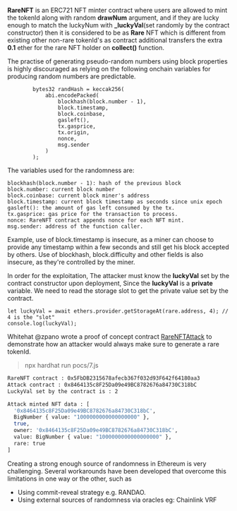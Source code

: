 **RareNFT** is an ERC721 NFT minter contract where users are allowed to mint the tokenId along with random **drawNum** argument, and if they are lucky enough to match the luckyNum with **_luckyVal**(set randomly by the contract constructor) then it is considered to be as **Rare** NFT which is different from existing other non-rare tokenId's as contract additional transfers the extra **0.1** ether for the rare NFT holder on **collect()** function.

The practise of generating pseudo-random numbers using block properties is highly discouraged as relying on the following onchain variables for producing random numbers are predictable.

```solidity
        bytes32 randHash = keccak256(
            abi.encodePacked(
                blockhash(block.number - 1),
                block.timestamp,
                block.coinbase,
                gasleft(),
                tx.gasprice,
                tx.origin,
                nonce,
                msg.sender
            )
        );
```

The variables used for the randomness are:

```
blockhash(block.number - 1): hash of the previous block
block.number: current block number
block.coinbase: current block miner's address
block.timestamp: current block timestamp as seconds since unix epoch
gasleft(): the amount of gas left consumed by the tx.
tx.gasprice: gas price for the transaction to process.
nonce: RareNFT contract appends nonce for each NFT mint.
msg.sender: address of the function caller.
```

Example, use of block.timestamp is insecure, as a miner can choose to provide any timestamp within a few seconds and still get his block accepted by others. Use of blockhash, block.difficulty and other fields is also insecure, as they're controlled by the miner.

In order for the exploitation, The attacker must know the **luckyVal** set by the contract constructor upon deployment, Since the **luckyVal** is a **private** variable. We need to read the storage slot to get the private value set by the contract.

```
let luckyVal = await ethers.provider.getStorageAt(rare.address, 4); // 4 is the "slot"
console.log(luckyVal);
```

Whitehat @zpano wrote a proof of concept contract [RareNFTAttack](https://github.dev/zpano/community-challenges/blob/8e55bf35f06b6701e417af708e820032b10d6f4d/contracts/malicious/RareNFTAttack.sol) to demonstrate how an attacker would always make sure to generate a rare tokenId.

> npx hardhat run pocs/7.js

```bash
RareNFT contract : 0x5FbDB2315678afecb367f032d93F642f64180aa3
Attack contract : 0x8464135c8F25Da09e49BC8782676a84730C318bC
LuckyVal set by the contract is : 2

Attack minted NFT data : [
  '0x8464135c8F25Da09e49BC8782676a84730C318bC',
  BigNumber { value: "1000000000000000000" },
  true,
  owner: '0x8464135c8F25Da09e49BC8782676a84730C318bC',
  value: BigNumber { value: "1000000000000000000" },
  rare: true
]
```

Creating a strong enough source of randomness in Ethereum is very challenging. Several workarounds have been developed that overcome this limitations in one way or the other, such as

* Using commit-reveal strategy e.g. RANDAO.
* Using external sources of randomness via oracles eg: Chainlink VRF